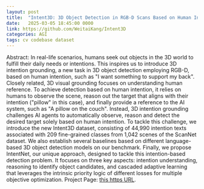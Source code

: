 ```yaml
---
layout: post
title:  "Intent3D: 3D Object Detection in RGB-D Scans Based on Human Intention"
date:   2025-03-05 18:45:00 0000
link: https://github.com/WeitaiKang/Intent3D
categories: AGI
tags: cv codebase dataset
---
```


Abstract: In real-life scenarios, humans seek out objects in the 3D world to fulfill their daily needs or intentions. This inspires us to introduce 3D intention grounding, a new task in 3D object detection employing RGB-D, based on human intention, such as "I want something to support my back". Closely related, 3D visual grounding focuses on understanding human reference. To achieve detection based on human intention, it relies on humans to observe the scene, reason out the target that aligns with their intention ("pillow" in this case), and finally provide a reference to the AI system, such as "A pillow on the couch". Instead, 3D intention grounding challenges AI agents to automatically observe, reason and detect the desired target solely based on human intention. To tackle this challenge, we introduce the new Intent3D dataset, consisting of 44,990 intention texts associated with 209 fine-grained classes from 1,042 scenes of the ScanNet dataset. We also establish several baselines based on different language-based 3D object detection models on our benchmark. Finally, we propose IntentNet, our unique approach, designed to tackle this intention-based detection problem. It focuses on three key aspects: intention understanding, reasoning to identify object candidates, and cascaded adaptive learning that leverages the intrinsic priority logic of different losses for multiple objective optimization. Project Page: [this https URL](https://weitaikang.github.io/Intent3D-webpage/).